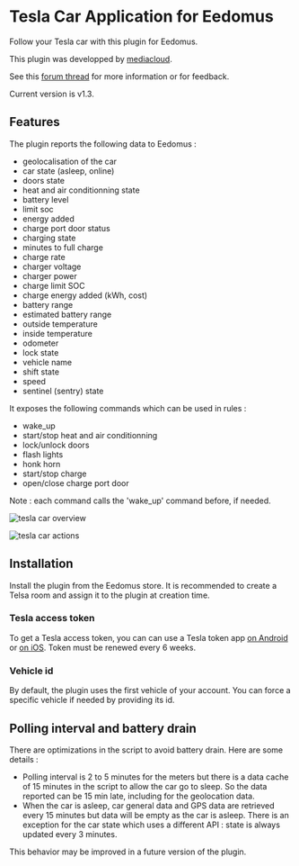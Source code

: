 # Tesla Car Application for Eedomus

Follow your Tesla car with this plugin for Eedomus.

This plugin was developped by [mediacloud](https://forum.eedomus.com/ucp.php?i=pm&mode=compose&u=5280).

See this [forum thread](https://forum.eedomus.com/viewtopic.php?f=16&t=10515) for more information or for feedback.

Current version is v1.3.

## Features

The plugin reports the following data to Eedomus :

- geolocalisation of the car
- car state (asleep, online)
- doors state
- heat and air conditionning state
- battery level
- limit soc
- energy added
- charge port door status
- charging state
- minutes to full charge
- charge rate
- charger voltage
- charger power
- charge limit SOC
- charge energy added (kWh, cost)
- battery range
- estimated battery range
- outside temperature
- inside temperature
- odometer
- lock state
- vehicle name
- shift state
- speed
- sentinel (sentry) state

It exposes the following commands which can be used in rules :

- wake_up
- start/stop heat and air conditionning
- lock/unlock doors
- flash lights
- honk horn
- start/stop charge
- open/close charge port door

Note : each command calls the 'wake_up' command before, if needed.

![tesla car overview](https://user-images.githubusercontent.com/94607717/143082462-a6ddc241-7754-4ad4-86c0-0ac2333d2d56.png)

![tesla car actions](https://user-images.githubusercontent.com/94607717/143082466-fc94abad-1e12-46c0-9315-e209ff066bd4.png)

## Installation

Install the plugin from the Eedomus store. It is recommended to create a Telsa room and assign it to the plugin at creation time.

### Tesla access token

To get a Tesla access token, you can can use a Tesla token app [on Android](https://play.google.com/store/apps/details?id=net.leveugle.teslatokens&hl=fr) or [on iOS](https://apps.apple.com/us/app/auth-app-for-tesla/id1552058613). Token must be renewed every 6 weeks.

### Vehicle id

By default, the plugin uses the first vehicle of your account. You can force a specific vehicle if needed by providing its id.

## Polling interval and battery drain

There are optimizations in the script to avoid battery drain. Here are some details :

- Polling interval is 2 to 5 minutes for the meters but there is a data cache of 15 minutes in the script to allow the car go to sleep. So the data reported can be 15 min late, including for the geolocation data.
- When the car is asleep, car general data and GPS data are retrieved every 15 minutes but data will be empty as the car is asleep. There is an exception for the car state which uses a different API : state is always updated every 3 minutes.

This behavior may be improved in a future version of the plugin.
